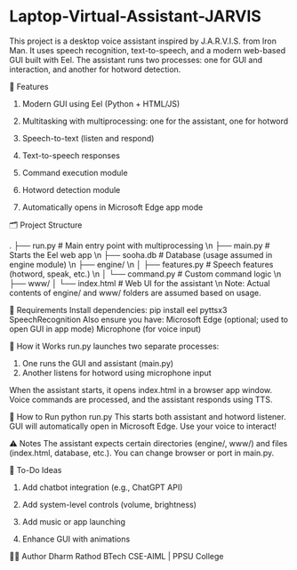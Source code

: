 # Laptop-Virtual-Assistant-JARVIS
This project is a desktop voice assistant inspired by J.A.R.V.I.S. from Iron Man.
It uses speech recognition, text-to-speech, and a modern web-based GUI built with Eel. The assistant runs two processes: one for GUI and interaction, and another for hotword detection.

🚀 Features
1. Modern GUI using Eel (Python + HTML/JS)

2. Multitasking with multiprocessing: one for the assistant, one for hotword

3. Speech-to-text (listen and respond)

4. Text-to-speech responses

5. Command execution module

6. Hotword detection module

7. Automatically opens in Microsoft Edge app mode

🗂️ Project Structure

.
├── run.py                   # Main entry point with multiprocessing \n
├── main.py                  # Starts the Eel web app \n
├── sooha.db                 # Database (usage assumed in engine module) \n
├── engine/ \n
│   ├── features.py          # Speech features (hotword, speak, etc.) \n
│   └── command.py           # Custom command logic \n
├── www/
│   └── index.html           # Web UI for the assistant \n
Note: Actual contents of engine/ and www/ folders are assumed based on usage.

🔧 Requirements
Install dependencies:
pip install eel pyttsx3 SpeechRecognition
Also ensure you have:
Microsoft Edge (optional; used to open GUI in app mode)
Microphone (for voice input)

🧠 How it Works
run.py launches two separate processes:

1. One runs the GUI and assistant (main.py)
2. Another listens for hotword using microphone input

When the assistant starts, it opens index.html in a browser app window.
Voice commands are processed, and the assistant responds using TTS.

🏁 How to Run
python run.py
This starts both assistant and hotword listener.
GUI will automatically open in Microsoft Edge.
Use your voice to interact!


⚠️ Notes
The assistant expects certain directories (engine/, www/) and files (index.html, database, etc.).
You can change browser or port in main.py.


📌 To-Do Ideas
1. Add chatbot integration (e.g., ChatGPT API)

2. Add system-level controls (volume, brightness)

3. Add music or app launching

4. Enhance GUI with animations

🧑‍💻 Author
Dharm Rathod
BTech CSE-AIML | PPSU College

